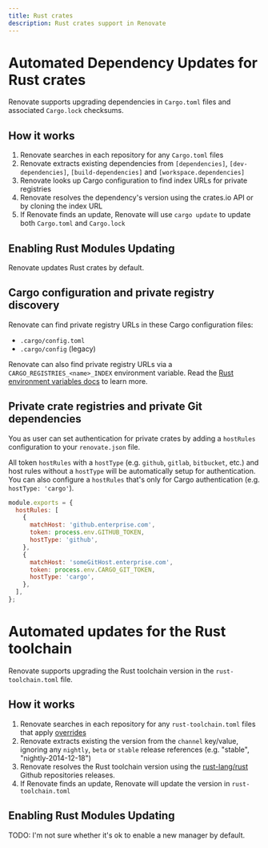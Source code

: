 ```yaml
---
title: Rust crates
description: Rust crates support in Renovate
---
```


# Automated Dependency Updates for Rust crates

Renovate supports upgrading dependencies in `Cargo.toml` files and associated `Cargo.lock` checksums.

## How it works

1. Renovate searches in each repository for any `Cargo.toml` files
1. Renovate extracts existing dependencies from `[dependencies]`, `[dev-dependencies]`, `[build-dependencies]` and `[workspace.dependencies]`
1. Renovate looks up Cargo configuration to find index URLs for private registries
1. Renovate resolves the dependency's version using the crates.io API or by cloning the index URL
1. If Renovate finds an update, Renovate will use `cargo update` to update both `Cargo.toml` and `Cargo.lock`

## Enabling Rust Modules Updating

Renovate updates Rust crates by default.

## Cargo configuration and private registry discovery

Renovate can find private registry URLs in these Cargo configuration files:

- `.cargo/config.toml`
- `.cargo/config` (legacy)

Renovate can also find private registry URLs via a `CARGO_REGISTRIES_<name>_INDEX` environment variable.
Read the [Rust environment variables docs](https://doc.rust-lang.org/cargo/reference/environment-variables.html#configuration-environment-variables) to learn more.

## Private crate registries and private Git dependencies

You as user can set authentication for private crates by adding a `hostRules` configuration to your `renovate.json` file.

All token `hostRules` with a `hostType` (e.g. `github`, `gitlab`, `bitbucket`, etc.) and host rules without a `hostType` will be automatically setup for authentication.
You can also configure a `hostRules` that's only for Cargo authentication (e.g. `hostType: 'cargo'`).

```js title="Example of authentication for a private GitHub and Cargo registry:"
module.exports = {
  hostRules: [
    {
      matchHost: 'github.enterprise.com',
      token: process.env.GITHUB_TOKEN,
      hostType: 'github',
    },
    {
      matchHost: 'someGitHost.enterprise.com',
      token: process.env.CARGO_GIT_TOKEN,
      hostType: 'cargo',
    },
  ],
};
```

# Automated updates for the Rust toolchain

Renovate supports upgrading the Rust toolchain version in the `rust-toolchain.toml` file.

## How it works

1. Renovate searches in each repository for any `rust-toolchain.toml` files that apply [overrides](https://rust-lang.github.io/rustup/overrides.html#the-toolchain-file)
1. Renovate extracts existing the version from the `channel` key/value, ignoring any `nightly`, `beta` or `stable` release references (e.g. "stable", "nightly-2014-12-18")
1. Renovate resolves the Rust toolchain version using the [rust-lang/rust](https://github.com/rust-lang/rust) Github repositories releases.
1. If Renovate finds an update, Renovate will update the version in `rust-toolchain.toml`

## Enabling Rust Modules Updating

TODO: I'm not sure whether it's ok to enable a new manager by default.
